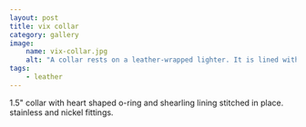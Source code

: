 ```yaml
---
layout: post
title: vix collar
category: gallery
image: 
    name: vix-collar.jpg
    alt: "A collar rests on a leather-wrapped lighter. It is lined with shearling and built of two other layers of leather - a wider mustard yellow layer and a thinner teal layer over that. the teal layer holds a heart shaped o-ring in place."
tags:
    - leather
---
```


1.5" collar with heart shaped o-ring and shearling lining stitched in place. stainless and nickel fittings.